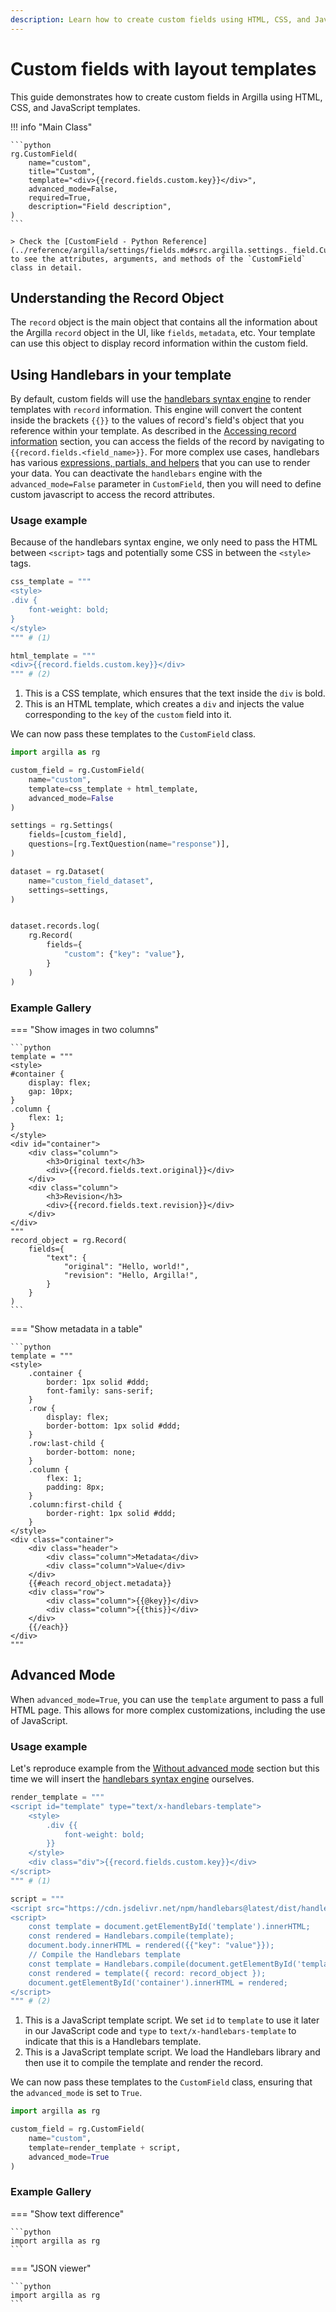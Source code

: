 ```yaml
---
description: Learn how to create custom fields using HTML, CSS, and JavaScript templates in Argilla.
---
```


# Custom fields with layout templates

This guide demonstrates how to create custom fields in Argilla using HTML, CSS, and JavaScript templates.

!!! info "Main Class"

    ```python
    rg.CustomField(
        name="custom",
        title="Custom",
        template="<div>{{record.fields.custom.key}}</div>",
        advanced_mode=False,
        required=True,
        description="Field description",
    )
    ```

    > Check the [CustomField - Python Reference](../reference/argilla/settings/fields.md#src.argilla.settings._field.CustomField) to see the attributes, arguments, and methods of the `CustomField` class in detail.

## Understanding the Record Object

The `record` object is the main object that contains all the information about the Argilla `record` object in the UI, like `fields`, `metadata`, etc. Your template can use this object to display record information within the custom field.

## Using Handlebars in your template

By default, custom fields will use the [handlebars syntax engine](https://handlebarsjs.com/) to render templates with `record` information. This engine will convert the content inside the brackets `{{}}` to the values of record's field's object that you reference within your template. As described in the [Accessing record information](#accessing-record-information) section, you can access the fields of the record by navigating to `{{record.fields.<field_name>}}`. For more complex use cases, handlebars has various [expressions, partials, and helpers](https://handlebarsjs.com/guide/) that you can use to render your data. You can deactivate the `handlebars` engine with the `advanced_mode=False` parameter in `CustomField`, then you will need to define custom javascript to access the record attributes.

### Usage example

Because of the handlebars syntax engine, we only need to pass the HTML between `<script>` tags and potentially some CSS in
between the `<style>` tags.

```python
css_template = """
<style>
.div {
    font-weight: bold;
}
</style>
""" # (1)

html_template = """
<div>{{record.fields.custom.key}}</div>
""" # (2)
```

1. This is a CSS template, which ensures that the text inside the `div` is bold.
2. This is an HTML template, which creates a `div` and injects the value corresponding to the `key` of the `custom` field into it.

We can now pass these templates to the `CustomField` class.

```python
import argilla as rg

custom_field = rg.CustomField(
    name="custom",
    template=css_template + html_template,
    advanced_mode=False
)

settings = rg.Settings(
    fields=[custom_field],
    questions=[rg.TextQuestion(name="response")],
)

dataset = rg.Dataset(
    name="custom_field_dataset",
    settings=settings,
)


dataset.records.log(
    rg.Record(
        fields={
            "custom": {"key": "value"},
        }
    )
)
```

### Example Gallery

=== "Show images in two columns"

    ```python
    template = """
    <style>
    #container {
        display: flex;
        gap: 10px;
    }
    .column {
        flex: 1;
    }
    </style>
    <div id="container">
        <div class="column">
            <h3>Original text</h3>
            <div>{{record.fields.text.original}}</div>
        </div>
        <div class="column">
            <h3>Revision</h3>
            <div>{{record.fields.text.revision}}</div>
        </div>
    </div>
    """
    record_object = rg.Record(
        fields={
            "text": {
                "original": "Hello, world!",
                "revision": "Hello, Argilla!",
            }
        }
    )
    ```

=== "Show metadata in a table"

    ```python
    template = """
    <style>
        .container {
            border: 1px solid #ddd;
            font-family: sans-serif;
        }
        .row {
            display: flex;
            border-bottom: 1px solid #ddd;
        }
        .row:last-child {
            border-bottom: none;
        }
        .column {
            flex: 1;
            padding: 8px;
        }
        .column:first-child {
            border-right: 1px solid #ddd;
        }
    </style>
    <div class="container">
        <div class="header">
            <div class="column">Metadata</div>
            <div class="column">Value</div>
        </div>
        {{#each record_object.metadata}}
        <div class="row">
            <div class="column">{{@key}}</div>
            <div class="column">{{this}}</div>
        </div>
        {{/each}}
    </div>
    """

## Advanced Mode

When `advanced_mode=True`, you can use the `template` argument to pass a full HTML page. This allows for more complex customizations, including the use of JavaScript.

### Usage example

Let's reproduce example from the [Without advanced mode](#without-advanced-mode) section but this time we will insert the [handlebars syntax engine](https://handlebarsjs.com/) ourselves.

```python
render_template = """
<script id="template" type="text/x-handlebars-template">
    <style>
        .div {{
            font-weight: bold;
        }}
    </style>
    <div class="div">{{record.fields.custom.key}}</div>
</script>
""" # (1)

script = """
<script src="https://cdn.jsdelivr.net/npm/handlebars@latest/dist/handlebars.min.js"></script>
<script>
    const template = document.getElementById('template').innerHTML;
    const rendered = Handlebars.compile(template);
    document.body.innerHTML = rendered({{"key": "value"}});
    // Compile the Handlebars template
    const template = Handlebars.compile(document.getElementById('template').innerHTML);
    const rendered = template({ record: record_object });
    document.getElementById('container').innerHTML = rendered;
</script>
""" # (2)
```

1. This is a JavaScript template script. We set `id` to `template` to use it later in our JavaScript code and `type` to `text/x-handlebars-template` to indicate that this is a Handlebars template.
2. This is a JavaScript template script. We load the Handlebars library and then use it to compile the template and render the record.

We can now pass these templates to the `CustomField` class, ensuring that the `advanced_mode` is set to `True`.

```python
import argilla as rg

custom_field = rg.CustomField(
    name="custom",
    template=render_template + script,
    advanced_mode=True
)
```

### Example Gallery

=== "Show text difference"

    ```python
    import argilla as rg
    ```

=== "JSON viewer"

    ```python
    import argilla as rg
    ```
